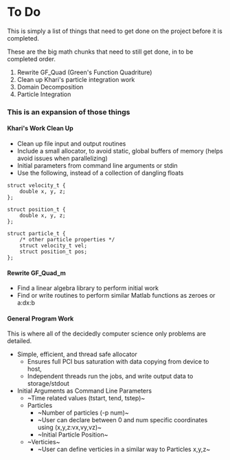 # To Do

This is simply a list of things that need to get done on the project before it
is completed.

These are the big math chunks that need to still get done, in to be completed
order.

1. Rewrite GF_Quad (Green's Function Quadriture)
2. Clean up Khari's particle integration work
3. Domain Decomposition
4. Particle Integration


### This is an expansion of those things
#### Khari's Work Clean Up

* Clean up file input and output routines
* Include a small allocator, to avoid static, global buffers of memory (helps
		avoid issues when parallelizing)
* Initial parameters from command line arguments or stdin
* Use the following, instead of a collection of dangling floats

```
struct velocity_t {
	double x, y, z;
};

struct position_t {
	double x, y, z;
};

struct particle_t {
	/* other particle properties */
	struct velocity_t vel;
	struct position_t pos;
};
```

#### Rewrite GF\_Quad\_m

* Find a linear algebra library to perform initial work
* Find or write routines to perform similar Matlab functions as zeroes or a:dx:b

#### General Program Work

This is where all of the decidedly computer science only problems are detailed.

* Simple, efficient, and thread safe allocator
	* Ensures full PCI bus saturation with data copying from device to host,
	* Independent threads run the jobs, and write output data to storage/stdout
* Initial Arguments as Command Line Parameters
	* ~Time related values (tstart, tend, tstep)~
	* Particles
		* ~Number of particles (-p num)~
		* ~User can declare between 0 and num specific coordinates using
		  (x,y,z:vx,vy,vz)~
		* ~Initial Particle Position~
	* ~Verticies~
		* ~User can define verticies in a similar way to Particles x,y,z~

